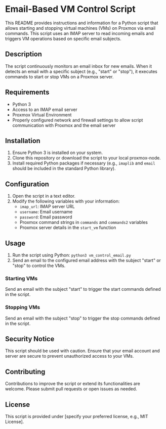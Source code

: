 # Email-Based VM Control Script

This README provides instructions and information for a Python script that allows starting and stopping virtual machines (VMs) on Proxmox via email commands. This script uses an IMAP server to read incoming emails and triggers VM operations based on specific email subjects.

## Description

The script continuously monitors an email inbox for new emails. When it detects an email with a specific subject (e.g., "start" or "stop"), it executes commands to start or stop VMs on a Proxmox server.

## Requirements

- Python 3
- Access to an IMAP email server
- Proxmox Virtual Environment
- Properly configured network and firewall settings to allow script communication with Proxmox and the email server

## Installation

1. Ensure Python 3 is installed on your system.
2. Clone this repository or download the script to your local proxmox-node.
3. Install required Python packages if necessary (e.g., `imaplib` and `email` should be included in the standard Python library).

## Configuration

1. Open the script in a text editor.
2. Modify the following variables with your information:
   - `imap_url`: IMAP server URL
   - `username`: Email username
   - `password`: Email password
   - Proxmox command strings in `commands` and `commands2` variables
   - Proxmox server details in the `start_vm` function

## Usage

1. Run the script using Python: `python3 vm_control_email.py`
2. Send an email to the configured email address with the subject "start" or "stop" to control the VMs.

### Starting VMs

Send an email with the subject "start" to trigger the start commands defined in the script.

### Stopping VMs

Send an email with the subject "stop" to trigger the stop commands defined in the script.

## Security Notice

This script should be used with caution. Ensure that your email account and server are secure to prevent unauthorized access to your VMs.

## Contributing

Contributions to improve the script or extend its functionalities are welcome. Please submit pull requests or open issues as needed.

## License

This script is provided under [specify your preferred license, e.g., MIT License].
